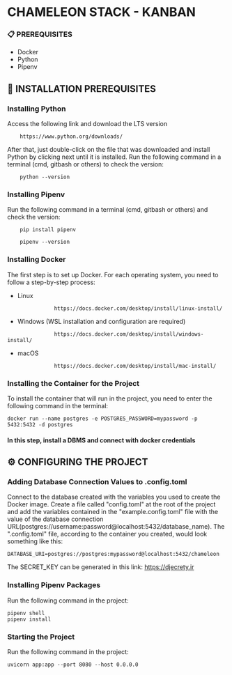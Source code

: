 # CHAMELEON STACK - KANBAN

### 📋 PREREQUISITES

- Docker
- Python
- Pipenv

## 🔧 INSTALLATION PREREQUISITES

### Installing Python

Access the following link and download the LTS version

```
    https://www.python.org/downloads/
```

After that, just double-click on the file that was downloaded and install Python by clicking next until it is installed. Run the following command in a terminal (cmd, gitbash or others) to check the version:

```
    python --version
```

### Installing Pipenv

Run the following command in a terminal (cmd, gitbash or others) and check the version:

```
    pip install pipenv
```

```
    pipenv --version
```

### Installing Docker

The first step is to set up Docker. For each operating system, you need to follow a step-by-step process:

- Linux

```
               https://docs.docker.com/desktop/install/linux-install/
```

- Windows (WSL installation and configuration are required)

```
               https://docs.docker.com/desktop/install/windows-install/
```

- macOS

```
               https://docs.docker.com/desktop/install/mac-install/
```

### Installing the Container for the Project

To install the container that will run in the project, you need to enter the following command in the terminal:

```
docker run --name postgres -e POSTGRES_PASSWORD=mypassword -p 5432:5432 -d postgres
```

#### In this step, install a DBMS and connect with docker credentials

## ⚙️ CONFIGURING THE PROJECT

### Adding Database Connection Values to .config.toml

Connect to the database created with the variables you used to create the Docker image.
Create a file called "config.toml" at the root of the project and add the variables contained in the "example.config.toml" file with the value of the database connection URL(postgres://username:password@localhost:5432/database_name). The ".config.toml" file, according to the container you created, would look something like this:

```
DATABASE_URI=postgres://postgres:mypassword@localhost:5432/chameleon
```

The SECRET_KEY can be generated in this link: https://djecrety.ir

### Installing Pipenv Packages

Run the following command in the project:

```
pipenv shell
pipenv install 
```

### Starting the Project

Run the following command in the project:

```
uvicorn app:app --port 8080 --host 0.0.0.0
```